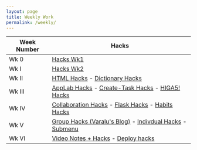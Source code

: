 ```yaml
---
layout: page
title: Weekly Work
permalink: /weekly/
---
```

|Week Number|Hacks|
|---|---|
|Wk 0|[Hacks Wk1](https://github.com/IconicShark3/ColinMills/issues/2)|
|Wk I|[Hacks Wk2](https://github.com/IconicShark3/ColinMills/issues/3)|
|Wk II|[HTML Hacks](https://iconicshark3.github.io/ColinMills/markdown/2022/09/05/HTML-Hacks.html) - [Dictionary Hacks](https://iconicshark3.github.io/ColinMills/markdown/2022/09/05/Dictionaries-Hacks.html)|
|Wk III|[AppLab Hacks](https://iconicshark3.github.io/ColinMills/markdown/2022/09/10/AppLab-Hacks.html) - [Create-Task Hacks](https://iconicshark3.github.io/ColinMills/markdown/2022/09/11/Create-Task-Hacks.html) - [HIGA5! Hacks](https://iconicshark3.github.io/ColinMills/backlog/)|
|Wk IV|[Collaboration Hacks](https://iconicshark3.github.io/ColinMills/markdown/2022/09/19/Collaboration-Hacks.html) - [Flask Hacks](https://iconicshark3.github.io/ColinMills/markdown/2022/09/19/Flask-Hacks.html) - [Habits Hacks](https://iconicshark3.github.io/ColinMills/markdown/2022/09/19/Habits-Hacks.html)|
|Wk V|[Group Hacks (Varalu's Blog)](https://nvarap.github.io/blog/hacks/2022/09/25/flaskproj2.html) - [Indivdual Hacks](https://iconicshark3.github.io/ColinMills/markdown/2022/09/25/please-no.html) - [Submenu](https://iconicshark3.github.io/ColinMills/submenu/)|
|Wk VI|[Video Notes + Hacks](https://iconicshark3.github.io/ColinMills/markdown/2022/08/02/videosbecausewhyshoulditry.html) - [Deploy hacks](https://iconicshark3.github.io/ColinMills/markdown/2022/08/02/deploy.html)|